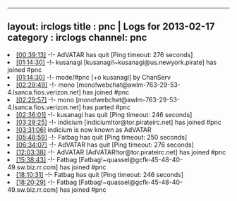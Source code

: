 
---
layout: irclogs
title : pnc | Logs for 2013-02-17
category : irclogs
channel: pnc
---
<li class="logitem"><a href="#00:39:13" name="00:39:13" class="time">[00:39:13]</a> -!- <span class="quit">AdVATAR</span> has quit [Ping timeout: 276 seconds] </li>
<li class="logitem"><a href="#01:14:30" name="01:14:30" class="time">[01:14:30]</a> -!- <span class="join">kusanagi</span> [kusanagi!~kusanagi@us.newyork.pirate] has joined #pnc </li>
<li class="logitem"><a href="#01:14:30" name="01:14:30" class="time">[01:14:30]</a> -!- mode/<span class="mode">#pnc</span> [+o kusanagi] by ChanServ </li>
<li class="logitem"><a href="#02:29:49" name="02:29:49" class="time">[02:29:49]</a> -!- <span class="join">mono</span> [mono!webchat@awlm-763-29-53-4.lsanca.fios.verizon.net] has joined #pnc </li>
<li class="logitem"><a href="#02:29:57" name="02:29:57" class="time">[02:29:57]</a> -!- <span class="part">mono</span> [mono!webchat@awlm-763-29-53-4.lsanca.fios.verizon.net] has parted #pnc </li>
<li class="logitem"><a href="#02:36:01" name="02:36:01" class="time">[02:36:01]</a> -!- <span class="quit">kusanagi</span> has quit [Ping timeout: 246 seconds] </li>
<li class="logitem"><a href="#03:28:25" name="03:28:25" class="time">[03:28:25]</a> -!- <span class="join">indicium</span> [indicium!tor@tor.pirateirc.net] has joined #pnc </li>
<li class="logitem"><a href="#03:31:06" name="03:31:06" class="time">[03:31:06]</a> <span class="nick">indicium</span> is now known as <span class="nick">AdVATAR</span> </li>
<li class="logitem"><a href="#05:48:59" name="05:48:59" class="time">[05:48:59]</a> -!- <span class="quit">Fatbag</span> has quit [Ping timeout: 250 seconds] </li>
<li class="logitem"><a href="#06:34:07" name="06:34:07" class="time">[06:34:07]</a> -!- <span class="quit">AdVATAR</span> has quit [Ping timeout: 276 seconds] </li>
<li class="logitem"><a href="#12:03:38" name="12:03:38" class="time">[12:03:38]</a> -!- <span class="join">AdVATAR</span> [AdVATAR!tor@tor.pirateirc.net] has joined #pnc </li>
<li class="logitem"><a href="#15:38:43" name="15:38:43" class="time">[15:38:43]</a> -!- <span class="join">Fatbag</span> [Fatbag!~quassel@gcfk-45-48-40-49.sw.biz.rr.com] has joined #pnc </li>
<li class="logitem"><a href="#18:10:31" name="18:10:31" class="time">[18:10:31]</a> -!- <span class="quit">Fatbag</span> has quit [Ping timeout: 246 seconds] </li>
<li class="logitem"><a href="#18:20:29" name="18:20:29" class="time">[18:20:29]</a> -!- <span class="join">Fatbag</span> [Fatbag!~quassel@gcfk-45-48-40-49.sw.biz.rr.com] has joined #pnc </li>


